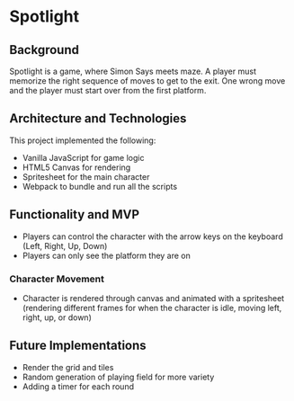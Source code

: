 # Spotlight

## Background
Spotlight is a game, where Simon Says meets maze. A player must memorize the right sequence of moves to get to the exit. One wrong move and the player must start over from the first platform.

## Architecture and Technologies

This project implemented the following:

* Vanilla JavaScript for game logic
* HTML5 Canvas for rendering 
* Spritesheet for the main character
* Webpack to bundle and run all the scripts

## Functionality and MVP

* Players can control the character with the arrow keys on the keyboard (Left, Right, Up, Down)
* Players can only see the platform they are on

### Character Movement
* Character is rendered through canvas and animated with a spritesheet (rendering different frames for when the character is idle, moving left, right, up, or down)


## Future Implementations

* Render the grid and tiles
* Random generation of playing field for more variety
* Adding a timer for each round